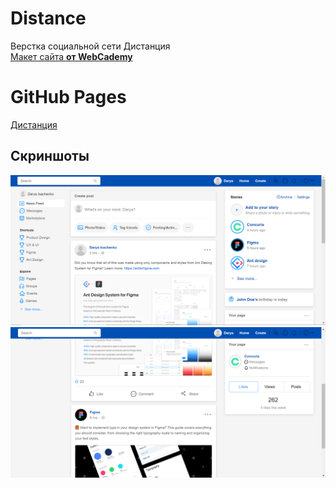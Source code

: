 # Distance
Верстка социальной сети Дистанция <br>
<a href="https://www.figma.com/file/7naTDnavh3dzSZfC0i8rbM/distance?node-id=1%3A37">Макет сайта </a> <a href="https://vk.com/webcademy"><strong>от WebCademy</strong></a> 
<br>

# GitHub Pages
<a href="https://ileods.github.io/Distance/">Дистанция</a>


## Скриншоты
![alt text](Screenshots/Distance_Screenshot1.png)
![alt text](Screenshots/Distance_Screenshot2.png)
